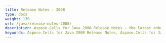 ```yaml
---
title: Release Notes - 2008
type: docs
weight: 130
url: /java/release-notes-2008/
description: Aspose.Cells for Java 2008 Release Notes – the latest enhancements, new features, and fixes.
keywords: Aspose.Cells for Java 2008 Release Notes, Aspose.Cells for Java 2008 updates and fixes
---
```



